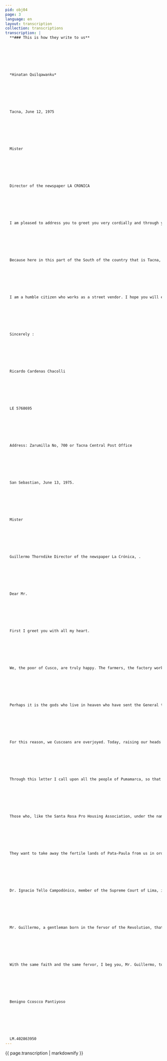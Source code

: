 ```yaml
---
pid: obj04
page: 3
language: en
layout: transcription
collection: transcriptions
transcription: |
  **### This is how they write to us**
  
  
  
  
  
  
  
  *Hinatan Quilqawanku*
  
  
  
  
  
  
  
  Tacna, June 12, 1975
  
  
  
  
  
  
  
  Mister
  
  
  
  
  
  
  
  Director of the newspaper LA CRONICA
  
  
  
  
  
  
  
  I am pleased to address you to greet you very cordially and through you to pass on my request. I would greatly appreciate it if you would send me a copy of your newspaper edited in Quechua, especially for Tuesday, June 10, as on its pages there are translations from Spanish into Quechua and not only that, there is other information, such as the one from June 7, entirely in Quechua, because the edition of CRONICAWAN edited in Quechua does not reach this part of the country, the only goal I have is to learn Quechua.
  
  
  
  
  
  
  
  Because here in this part of the South of the country that is Tacna, Quechua is not spoken, I am almost sure that many other citizens like me will be eager to learn Quechua now that it is official, thanks to our Revolutionary Government.
  
  
  
  
  
  
  
  I am a humble citizen who works as a street vendor. I hope you will excuse me.
  
  
  
  
  
  
  
  Sincerely :
  
  
  
  
  
  
  
  Ricardo Cardenas Chacolli
  
  
  
  
  
  
  
  LE 5768695
  
  
  
  
  
  
  
  Address: Zarumilla No, 700 or Tacna Central Post Office
  
  
  
  
  
  
  
  San Sebastian, June 13, 1975.
  
  
  
  
  
  
  
  Mister
  
  
  
  
  
  
  
  Guillermo Thorndike Director of the newspaper La Crónica, .
  
  
  
  
  
  
  
  Dear Mr.
  
  
  
  
  
  
  
  First I greet you with all my heart.
  
  
  
  
  
  
  
  We, the poor of Cusco, are truly happy. The farmers, the factory workers, we have all received with great joy the immense gift of General Velasco, who has returned our Runasimi to us.
  
  
  
  
  
  
  
  Perhaps it is the gods who live in heaven who have sent the General to redeem our suffering people; because he is doing very well in firmly cutting off attempts at opposition and at the same time and with the same firmness putting back into place what until now was in chaos.
  
  
  
  
  
  
  
  For this reason, we Cuscoans are overjoyed. Today, raising our heads high, we will speak our language at the same height, and no one will humiliate themselves, even if they mock us with the cholo and the Indian.
  
  
  
  
  
  
  
  Through this letter I call upon all the people of Pumamarca, so that with immense joy and putting our strength into action, we make Mother Earth produce generously, so that we can help our Revolution.
  
  
  
  
  
  
  
  Those who, like the Santa Rosa Pro Housing Association, under the name of “revolutionaries”, intend to take away what is ours will not be able to take our lands from us.
  
  
  
  
  
  
  
  They want to take away the fertile lands of Pata-Paula from us in order to negotiate. But everyone already knows the shrewd thinking of leaders like Juan Vargas.
  
  
  
  
  
  
  
  Dr. Ignacio Tello Campodónico, member of the Supreme Court of Lima, is already aware of this.
  
  
  
  
  
  
  
  Mr. Guillermo, a gentleman born in the fervor of the Revolution, that is all I have to say to you.
  
  
  
  
  
  
  
  With the same faith and the same fervor, I beg you, Mr. Guillermo, to be kind enough to publish my letter in our CRONICAWAN. That is all we ask of you, the threads of the poor peasants. Until another day.
  
  
  
  
  
  
  
  Benigno Ccoscco Pantiyoso
  
  
  
  
  
  
  
  LM.402863950
---
```


{{ page.transcription | markdownify }}
